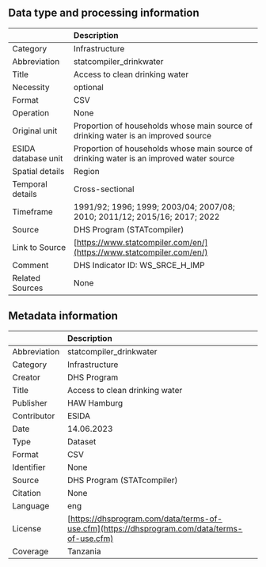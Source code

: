 ## Data type and processing information 

|                     | Description                                                                              |
|:--------------------|:-----------------------------------------------------------------------------------------|
| Category            | Infrastructure                                                                           |
| Abbreviation        | statcompiler_drinkwater                                                                  |
| Title               | Access to clean drinking water                                                           |
| Necessity           | optional                                                                                 |
| Format              | CSV                                                                                      |
| Operation           | None                                                                                     |
| Original unit       | Proportion of households whose main source of drinking water is an improved source       |
| ESIDA database unit | Proportion of households whose main source of drinking water is an improved water source |
| Spatial details     | Region                                                                                   |
| Temporal details    | Cross-sectional                                                                          |
| Timeframe           | 1991/92; 1996; 1999; 2003/04; 2007/08; 2010; 2011/12; 2015/16; 2017; 2022                |
| Source              | DHS Program (STATcompiler)                                                               |
| Link to Source      | [https://www.statcompiler.com/en/](https://www.statcompiler.com/en/)                     |
| Comment             | DHS Indicator ID: WS_SRCE_H_IMP                                                          |
| Related Sources     | None                                                                                     |

## Metadata information 

|              | Description                                                                                  |
|:-------------|:---------------------------------------------------------------------------------------------|
| Abbreviation | statcompiler_drinkwater                                                                      |
| Category     | Infrastructure                                                                               |
| Creator      | DHS Program                                                                                  |
| Title        | Access to clean drinking water                                                               |
| Publisher    | HAW Hamburg                                                                                  |
| Contributor  | ESIDA                                                                                        |
| Date         | 14.06.2023                                                                                   |
| Type         | Dataset                                                                                      |
| Format       | CSV                                                                                          |
| Identifier   | None                                                                                         |
| Source       | DHS Program (STATcompiler)                                                                   |
| Citation     | None                                                                                         |
| Language     | eng                                                                                          |
| License      | [https://dhsprogram.com/data/terms-of-use.cfm](https://dhsprogram.com/data/terms-of-use.cfm) |
| Coverage     | Tanzania                                                                                     |